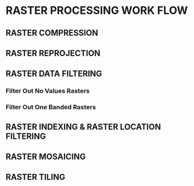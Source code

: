 # RASTER PROCESSING WORK FLOW

## RASTER COMPRESSION

## RASTER REPROJECTION

## RASTER DATA FILTERING
### Filter Out No Values Rasters
### Filter Out One Banded Rasters

## RASTER INDEXING & RASTER LOCATION FILTERING

## RASTER MOSAICING

## RASTER TILING
